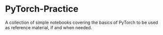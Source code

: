 # PyTorch-Practice  

A collection of simple notebooks covering the basics of PyTorch to be used as reference material, if and when needed.
